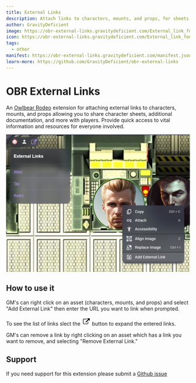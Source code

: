 ```yaml
---
title: External Links
description: Attach links to characters, mounts, and props, for sheets, docs, and more!
author: GravityDeficient
image: https://obr-external-links.gravitydeficient.com/External_link_font_awesome.png
icon: https://obr-external-links.gravitydeficient.com/External_link_font_awesome.svg
tags:
  - other
manifest: https://obr-external-links.gravitydeficient.com/manifest.json
learn-more: https://github.com/GravityDeficient/obr-external-links
---
```


# OBR External Links

An [Owlbear Rodeo](https://www.owlbear.rodeo/) extension for attaching external links to characters, mounts, and props allowing you to share character sheets, additional documentation, and more with players. Provide quick access to vital information and resources for everyone involved.

![Example](https://raw.githubusercontent.com/GravityDeficient/obr-external-links/main/docs/example.png)

## How to use it

GM's can right click on an asset (characters, mounts, and props) and select "Add External Link" then enter the URL you want to link when prompted.

To see the list of links slect the <img src="https://raw.githubusercontent.com/GravityDeficient/obr-external-links/main/public/External_link_font_awesome.png" alt="external link" width="24"/> button to expand the entered links.

GM's can remove a link by right clicking on an asset which has a link you want to remove, and selecting "Remove External Link."

## Support

If you need support for this extension please submit a [Github issue](https://github.com/GravityDeficient/obr-external-links/issues)